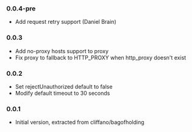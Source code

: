 ### 0.0.4-pre
* Add request retry support (Daniel Brain)

### 0.0.3
* Add no-proxy hosts support to proxy
* Fix proxy to fallback to HTTP_PROXY when http_proxy doesn't exist

### 0.0.2
* Set rejectUnauthorized default to false
* Modify default timeout to 30 seconds

### 0.0.1
* Initial version, extracted from cliffano/bagofholding
